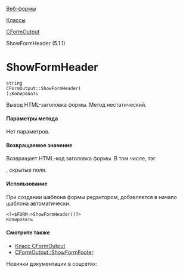 [Веб-формы](/api_help/form/index.php)

[Классы](/api_help/form/classes/index.php)

[CFormOutput](/api_help/form/classes/cformoutput/index.php)

ShowFormHeader (5.1.1)

ShowFormHeader
==============

```
string
CFormOutput::ShowFormHeader(
);Копировать
```

Вывод HTML-заголовка формы. Метод нестатический.

#### Параметры метода

Нет параметров.

#### Возвращаемое значение

Возвращает HTML-код заголовка формы. В том числе, тэг <form>, скрытые поля.

#### Использование

При создании шаблона формы редактором, добавляется в начало шаблона автоматически.

```
<?=$FORM->ShowFormHeader()?>
Копировать
```

#### Смотрите также

- [Класс CFormOutput](/api_help/form/classes/cformoutput/index.php)
- [CFormOutput::ShowFormFooter](/api_help/form/classes/cformoutput/showformfooter.php)

Новинки документации в соцсетях: